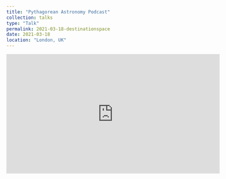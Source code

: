 ```yaml
---
title: "Pythagorean Astronomy Podcast"
collection: talks
type: "Talk"
permalink: 2021-03-18-destinationspace
date: 2021-03-18
location: "London, UK"
---
```


<div markdown="0">
	<iframe width="560" height="315" src="https://www.youtube.com/embed/bgV_SLjvPZk" title="YouTube video player" frameborder="0" allow="accelerometer; autoplay; clipboard-write; encrypted-media; gyroscope; picture-in-picture; web-share" allowfullscreen></iframe>
</div>

<!--This is a description of your talk, which is a markdown files that can be all markdown-ified like any other post. Yay markdown!
[![IMAGE ALT TEXT](http://img.youtube.com/vi/zL3JUnO7GwY/0.jpg)](http://www.youtube.com/watch?v=zL3JUnO7GwY "Cosmic Cast: Linking meteorites to potential asteroid parent bodies")-->

